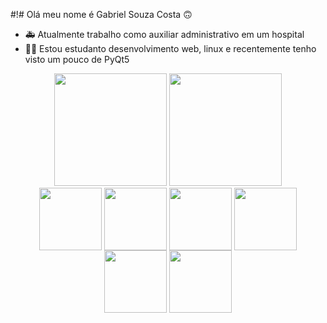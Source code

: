 #!# Olá meu nome é Gabriel Souza Costa 🙃

- 🚑 Atualmente trabalho como auxiliar administrativo em um hospital
- 🐱‍👤 Estou estudanto desenvolvimento web, linux e recentemente tenho visto um pouco de PyQt5

<div align="center">
  <img height="180em" src="https://github-readme-stats.vercel.app/api?username=GabrielSouzaCosta&show_icons=true&theme=synthwave" />
  <img height="180em" src="https://github-readme-stats.vercel.app/api/top-langs/?username=GabrielSouzaCosta&layout=compact&langs_count=6&theme=radical"
</div>

<div style="display: inline-block">
  <img align="center" height="100" src="https://cdn.jsdelivr.net/gh/devicons/devicon/icons/python/python-original-wordmark.svg" />
  <img align="center" height="100" src="https://cdn.jsdelivr.net/gh/devicons/devicon/icons/javascript/javascript-plain.svg" />
  <img align="center" height="100" src="https://cdn.jsdelivr.net/gh/devicons/devicon/icons/html5/html5-original.svg" />
  <img align="center" height="100" src="https://cdn.jsdelivr.net/gh/devicons/devicon/icons/css3/css3-original.svg" />
  <img align="center" height="100" src="https://cdn.jsdelivr.net/gh/devicons/devicon/icons/django/django-original.svg" />
  <img align="center" height="100" src="https://cdn.jsdelivr.net/gh/devicons/devicon/icons/linux/linux-original.svg" />

